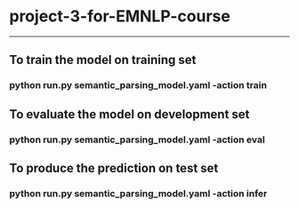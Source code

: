 # project-3-for-EMNLP-course
---

## To train the model on training set
### python run.py semantic_parsing_model.yaml -action train

## To evaluate the model on development set
### python run.py semantic_parsing_model.yaml -action eval

## To produce the prediction on test set
### python run.py semantic_parsing_model.yaml -action infer

